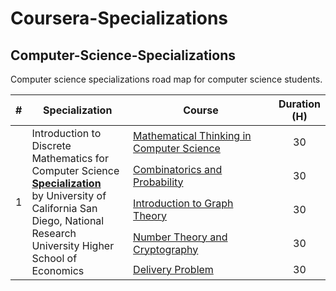 # Coursera-Specializations
## Computer-Science-Specializations
Computer science specializations road map for computer science students.

<table border="0" width="100%">
	<thead>
    	<tr>
            <th width="3%">#</th>
            <th width="35%">Specialization</th>
            <th width="55%">Course</th>
            <th width="7%">Duration (H)</th>
	    </tr>
  	</thead>
	<tbody>
	    <tr>
			<td rowspan=5 align="center">1</td>
			<td rowspan=5>
Introduction to Discrete Mathematics for Computer Science 
<a style="font-weight:bold" href="https://www.coursera.org/specializations/discrete-mathematics">Specialization</a><br>
by University of California San Diego, National Research University Higher School of Economics
		    </td>
            <td><a href="https://www.coursera.org/learn/what-is-a-proof">Mathematical Thinking in Computer Science</a></td>      
			<td align="center">30</td>
    	</tr>
    	<tr>
            <td><a href="https://www.coursera.org/learn/combinatorics">Combinatorics and Probability</a></td>      
			<td align="center">30</td>
    	</tr>
    	<tr>
            <td><a href="https://www.coursera.org/learn/graphs">Introduction to Graph Theory</a></td>      
			<td align="center">30</td>
    	</tr>
    	<tr>
            <td><a href="https://www.coursera.org/learn/number-theory-cryptography">Number Theory and Cryptography</a></td>      
			<td align="center">30</td>
    	</tr>
    	<tr>
            <td><a href="https://www.coursera.org/learn/delivery-problem">Delivery Problem</a></td>      
			<td align="center">30</td>
    	</tr>
  </tbody>
</table>
